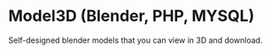 # Model3D (Blender, PHP, MYSQL)
Self-designed blender models that you can view in 3D and download.

